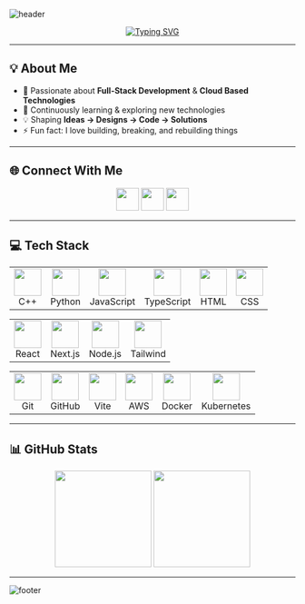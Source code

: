 <!-- Header -->
![header](https://capsule-render.vercel.app/api?type=rect&color=0:FF6B6B,100:4ECDC4&height=180&section=header&text=✨%20Hey%2C%20I'm%20Aryan%20Mukund%20Singh%20✨&fontSize=40&fontColor=fff&fontAlignY=35)

<!-- Typing Intro -->
<p align="center">
  <a href="https://git.io/typing-svg">
    <img src="https://readme-typing-svg.herokuapp.com?font=Fira+Code&size=22&pause=1000&color=4ECDC4&center=true&vCenter=true&width=600&lines=💫+Full-Stack+Developer;🤖+Cloud+Computing+Enthusiast;🚀+Building+Scalable+Solutions;🌱+Always+Learning+New+Tech" alt="Typing SVG" />
  </a>
</p>

---

## 💡 About Me
- 🎯 Passionate about **Full-Stack Development** & **Cloud Based Technologies**  
- 🌱 Continuously learning & exploring new technologies  
- 💡 Shaping **Ideas → Designs → Code → Solutions**
- ⚡ Fun fact: I love building, breaking, and rebuilding things  

---

## 🌐 Connect With Me
<p align="center">
  <a href="https://www.instagram.com/aryan4.03/"><img src="https://skillicons.dev/icons?i=instagram" height="40"/></a>
  <a href="https://www.linkedin.com/in/aryan-mukund-singh/"><img src="https://skillicons.dev/icons?i=linkedin" height="40"/></a>
  <a href="mailto:singharyan432002@gmail.com"><img src="https://skillicons.dev/icons?i=gmail" height="40"/></a>
</p>

---

## 💻 Tech Stack

<p align="center">

  <!-- Languages -->
  <table>
    <tr>
      <td align="center"><img src="https://skillicons.dev/icons?i=cpp" width="48"/><br>C++</td>
      <td align="center"><img src="https://skillicons.dev/icons?i=python" width="48"/><br>Python</td>
      <td align="center"><img src="https://skillicons.dev/icons?i=js" width="48"/><br>JavaScript</td>
      <td align="center"><img src="https://skillicons.dev/icons?i=ts" width="48"/><br>TypeScript</td>
      <td align="center"><img src="https://skillicons.dev/icons?i=html" width="48"/><br>HTML</td>
      <td align="center"><img src="https://skillicons.dev/icons?i=css" width="48"/><br>CSS</td>
    </tr>
  </table>

  <!-- Frameworks -->
  <table>
    <tr>
      <td align="center"><img src="https://skillicons.dev/icons?i=react" width="48"/><br>React</td>
      <td align="center"><img src="https://skillicons.dev/icons?i=nextjs" width="48"/><br>Next.js</td>
      <td align="center"><img src="https://skillicons.dev/icons?i=nodejs" width="48"/><br>Node.js</td>
      <td align="center"><img src="https://skillicons.dev/icons?i=tailwind" width="48"/><br>Tailwind</td>
    </tr>
  </table>

  <!-- DevOps / Tools -->
  <table>
    <tr>
      <td align="center"><img src="https://skillicons.dev/icons?i=git" width="48"/><br>Git</td>
      <td align="center"><img src="https://skillicons.dev/icons?i=github" width="48"/><br>GitHub</td>
      <td align="center"><img src="https://skillicons.dev/icons?i=vite" width="48"/><br>Vite</td>
      <td align="center"><img src="https://skillicons.dev/icons?i=aws" width="48"/><br>AWS</td>
      <td align="center"><img src="https://skillicons.dev/icons?i=docker" width="48"/><br>Docker</td>
      <td align="center"><img src="https://skillicons.dev/icons?i=kubernetes" width="48"/><br>Kubernetes</td>
    </tr>
  </table>

</p>


---

## 📊 GitHub Stats
<p align="center">
  <img src="https://nirzak-streak-stats.vercel.app/?user=Aryan-040&theme=tokyonight" height="170" />
  <img src="https://github-readme-stats.vercel.app/api/top-langs/?username=Aryan-040&layout=compact&theme=tokyonight&hide_border=true" height="170" />
</p>


---

<!-- Footer -->
![footer](https://capsule-render.vercel.app/api?type=waving&color=0:4ECDC4,100:FF6B6B&height=120&section=footer)
